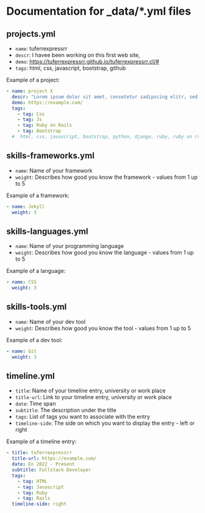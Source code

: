 # Documentation for _data/*.yml files

## projects.yml

* `name`: tuferrexpressrr
* `descr`: I havee been working on this first web site,
* `demo`: https://tuferrexpressrr.github.io/tuferrexpressrr.cl/#
* `tags`: html, css, javascript, bootstrap, github

Example of a project:

```yml
- name: project X
  descr: "Lorem ipsum dolor sit amet, consetetur sadipscing elitr, sed diam nonumy eirmod tempor invidunt ut labore et dolore magna aliquyam erat, sed diam voluptua. At vero eos et accusam et justo duo dolores et ea rebum. Stet clita kasd gubergren, no sea takimata sanctus est Lorem ipsum dolor sit amet. Lorem ipsum dolor sit amet, consetetur sadipscing elitr, sed diam"
  demo: https://example.com/
  tags:
    - tag: Css
    - tag: Js
    - tag: Ruby on Rails
    - tag: Bootstrap
  #  html, css, javascript, bootstrap, python, django, ruby, ruby ​​on rails, git, bash, jekyll and hugo
```

## skills-frameworks.yml

* `name`: Name of your framework
* `weight`: Describes how good you know the framework - values from 1 up to 5

Example of a framework:

```yml
- name: Jekyll
  weight: 3
```

## skills-languages.yml

* `name`: Name of your programming language
* `weight`: Describes how good you know the language - values from 1 up to 5

Example of a language:

```yml
- name: CSS
  weight: 3
```

## skills-tools.yml

* `name`: Name of your dev tool
* `weight`: Describes how good you know the tool - values from 1 up to 5

Example of a dev tool:

```yml
- name: Git
  weight: 3
```

## timeline.yml

* `title`: Name of your timeline entry, university or work place
* `title-url`: Link to your timeline entry, university or work place
* `date`: Time span
* `subtitle`: The description under the title
* `tags`: List of tags you want to associate with the entry
* `timeline-side`: The side on which you want to display the entry - left or right

Example of a timeline entry:

```yml
- title: tuferrexpressrr
  title-url: https://example.com/
  date: En 2022 - Present
  subtitle: Fullstack Developer
  tags:
    - tag: HTML
    - tag: Javascript
    - tag: Ruby
    - tag: Rails
  timeline-side: right
```
